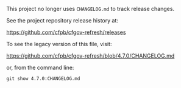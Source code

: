 This project no longer uses `CHANGELOG.md` to track release changes.

See the project repository release history at:

https://github.com/cfpb/cfgov-refresh/releases

To see the legacy version of this file, visit:

https://github.com/cfpb/cfgov-refresh/blob/4.7.0/CHANGELOG.md

or, from the command line:

`git show 4.7.0:CHANGELOG.md`
